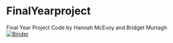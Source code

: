 # FinalYearproject
Final Year Project Code by Hannah McEvoy and Bridget Murtagh\
[![Binder](https://mybinder.org/badge_logo.svg)](https://mybinder.org/v2/gh/hannahmcevoy/FinalYearproject/HEAD)
